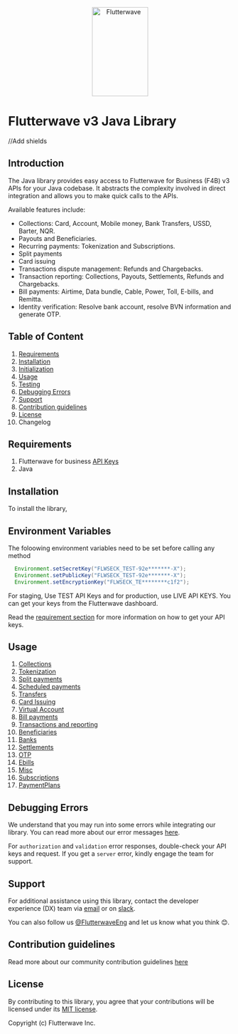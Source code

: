 <p align="center">
    <img title="Flutterwave" height="200" src="https://flutterwave.com/images/logo/full.svg" width="50%"/>
</p>

# Flutterwave v3 Java Library
//Add shields

## Introduction

The Java library provides easy access to Flutterwave for Business (F4B) v3 APIs for your Java codebase. It abstracts the complexity involved in direct integration and allows you to make quick calls to the APIs.

Available features include:

- Collections: Card, Account, Mobile money, Bank Transfers, USSD, Barter, NQR.
- Payouts and Beneficiaries.
- Recurring payments: Tokenization and Subscriptions.
- Split payments
- Card issuing
- Transactions dispute management: Refunds and Chargebacks.
- Transaction reporting: Collections, Payouts, Settlements, Refunds and Chargebacks.
- Bill payments: Airtime, Data bundle, Cable, Power, Toll, E-bills, and Remitta.
- Identity verification: Resolve bank account, resolve BVN information and generate OTP.


## Table of Content

1. [Requirements](#requirements)
2. [Installation](#installation)
3. [Initialization](#initialization)
4. [Usage](#usage)
5. [Testing](#testing)
6. [Debugging Errors](#debugging-errors)
7. [Support](#support)
8. [Contribution guidelines](#contribution-guidelines)
9. [License](#license)
10. Changelog

## Requirements

1. Flutterwave for business [API Keys](https://developer.flutterwave.com/docs/integration-guides/authentication)
2. Java


## Installation
To install the library,


## Environment Variables
The foloowing environment variables need to be set before calling any method

```java
  Environment.setSecretKey("FLWSECK_TEST-92e*******-X");
  Environment.setPublicKey("FLWSECK_TEST-92e*******-X");
  Environment.setEncryptionKey("FLWSECK_TE********c1f2");
```

For staging, Use TEST API Keys and for production, use LIVE API KEYS.
You can get your keys from the Flutterwave dashboard.

Read the [requirement section](#requirements) for more information on how to get your API keys.

## Usage
1. [Collections](documentation/Collections.md)
2. [Tokenization](documentation/Tokenization.md)
3. [Split payments](documentation/SubAccounts.md)
4. [Scheduled payments](documentation/ScheduledPayments.md)
5. [Transfers](documentation/Transfers.md)
6. [Card Issuing](documentation/CardIssuing.md)
7. [Virtual Account](documentation/VirtualAccount.md)
8. [Bill payments](documentation/Bills.md)
9. [Transactions and reporting](documentation/Transactions.md)
10. [Beneficiaries](documentation/Beneficiary.md)
11. [Banks](documentation/Banks.md)
12. [Settlements](documentation/Settlements.md)
13. [OTP](documentation/OTP.md)
14. [Ebills](documentation/Ebills.md)
15. [Misc](documentation/Misc.md)
16. [Subscriptions](documentation/Subscriptions.md)
17. [PaymentPlans](documentation/PaymentPlans.md)


## Debugging Errors

We understand that you may run into some errors while integrating our library. You can read more about our error messages [here](https://developer.flutterwave.com/docs/integration-guides/errors).

For `authorization` and `validation` error responses, double-check your API keys and request. If you get a `server` error, kindly engage the team for support.


## Support

For additional assistance using this library, contact the developer experience (DX) team via [email](mailto:developers@flutterwavego.com) or on [slack](https://bit.ly/34Vkzcg).

You can also follow us [@FlutterwaveEng](https://twitter.com/FlutterwaveEng) and let us know what you think 😊.


## Contribution guidelines
Read more about our community contribution guidelines [here](/CONTRIBUTING.md)


## License

By contributing to this library, you agree that your contributions will be licensed under its [MIT license](/LICENSE).

Copyright (c) Flutterwave Inc.
